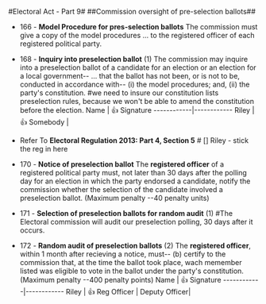 #Electoral Act - Part 9#
##Commission oversight of pre-selection ballots##
* 166 - **Model Procedure for pres-selection ballots**
The commission must give a copy of the model procedures ... to the registered officer of each registered political party.
* 168 - **Inquiry into preselection ballot**
(1) The commission may inquire into a preselection ballot of a candidate for an election or an election for a local government--
... that the ballot has not been, or is not to be, conducted in accordance with--
(i) the model procedures; and,
(ii) the party's constitution.
\#we need to insure our constitution lists preselection rules, because we won't be able to amend the constitution before the election.
Name | :+1: Signature
------------|------------
Riley | :+1:
Somebody |
* Refer To **Electoral Regulation 2013: Part 4, Section 5**
\# [] Riley - stick the reg in here

* 170 - **Notice of preselection ballot**
The __registered officer__ of a registered political party must, not later than 30 days after the polling day for an election in which the party endorsed a candidate, notify the commission whether the selection of the candidate involved a preselection ballot. (Maximum penalty --40 penalty units)
 * 171 - **Selection of preselection ballots for random audit**
 (1) \#The Electoral commission will audit our preselection polling, 30 days after it occurs.
 * 172 - **Random audit of preselection ballots**
 (2)  The __registered officer__, within 1 month after recieving a notice, must--
 (b) certify to the commission that, at the time the ballot took place, wach memember listed was eligible to vote in the ballot under the party's constitution. (Maximum penalty --400 penalty points)
Name | :+1: Signature
------------|------------
Riley | :+1:
Reg Officer |
Deputy Officer|